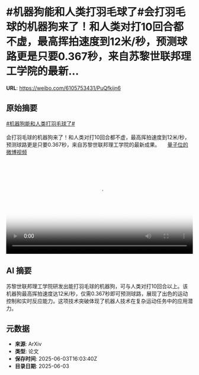 # #机器狗能和人类打羽毛球了#会打羽毛球的机器狗来了！和人类对打10回合都不虚，最高挥拍速度到12米/秒，预测球路更是只要0.367秒，来自苏黎世联邦理工学院的最新...

**URL**: https://weibo.com/6105753431/PuQfkijn6

## 原始摘要

<a href="https://m.weibo.cn/search?containerid=231522type%3D1%26t%3D10%26q%3D%23%E6%9C%BA%E5%99%A8%E7%8B%97%E8%83%BD%E5%92%8C%E4%BA%BA%E7%B1%BB%E6%89%93%E7%BE%BD%E6%AF%9B%E7%90%83%E4%BA%86%23&amp;extparam=%23%E6%9C%BA%E5%99%A8%E7%8B%97%E8%83%BD%E5%92%8C%E4%BA%BA%E7%B1%BB%E6%89%93%E7%BE%BD%E6%AF%9B%E7%90%83%E4%BA%86%23" data-hide=""><span class="surl-text">#机器狗能和人类打羽毛球了#</span></a><br><br>会打羽毛球的机器狗来了！和人类对打10回合都不虚，最高挥拍速度到12米/秒，预测球路更是只要0.367秒，来自苏黎世联邦理工学院的最新成果。 <a href="https://video.weibo.com/show?fid=1034:5173506271281190" data-hide=""><span class="url-icon"><img style="width: 1rem;height: 1rem" src="https://h5.sinaimg.cn/upload/2015/09/25/3/timeline_card_small_video_default.png" referrerpolicy="no-referrer"></span><span class="surl-text">量子位的微博视频</span></a> <br clear="both"><div style="clear: both"></div><video controls="controls" poster="https://tvax4.sinaimg.cn/orj480/006Fd7o3ly1i22a4fkbdmj30u01hcach.jpg" style="width: 100%"><source src="https://f.video.weibocdn.com/o0/XjKfKXS9lx08oKQg0hu001041200gYAw0E010.mp4?label=mp4_720p&amp;template=720x1280.24.0&amp;ori=0&amp;ps=1Cx9YB1mmR49jS&amp;Expires=1748970184&amp;ssig=XITLvDs5Wb&amp;KID=unistore,video"><source src="https://f.video.weibocdn.com/o0/HyN4zZ2olx08oKQfkWAE010412009TvZ0E010.mp4?label=mp4_hd&amp;template=540x960.24.0&amp;ori=0&amp;ps=1Cx9YB1mmR49jS&amp;Expires=1748970184&amp;ssig=jgfnY3zSGr&amp;KID=unistore,video"><source src="https://f.video.weibocdn.com/o0/3UJeHD1tlx08oKQfEHQs010412005jtR0E010.mp4?label=mp4_ld&amp;template=360x640.24.0&amp;ori=0&amp;ps=1Cx9YB1mmR49jS&amp;Expires=1748970184&amp;ssig=rBxIN7cTxj&amp;KID=unistore,video"><p>视频无法显示，请前往<a href="https://video.weibo.com/show?fid=1034%3A5173506271281190" target="_blank" rel="noopener noreferrer">微博视频</a>观看。</p></video>

## AI 摘要

苏黎世联邦理工学院研发出能打羽毛球的机器狗，可与人类对打10回合以上。该机器狗最高挥拍速度达12米/秒，仅需0.367秒即可预测球路，展现了出色的运动控制和实时反应能力。这项技术突破体现了机器人技术在复杂运动任务中的应用潜力。

## 元数据

- **来源**: ArXiv
- **类型**: 论文
- **保存时间**: 2025-06-03T16:03:40Z
- **目录日期**: 2025-06-03
